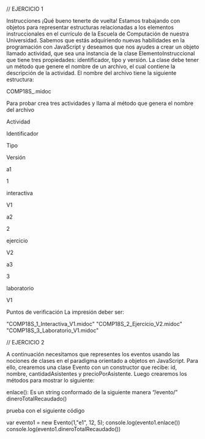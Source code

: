 // EJERCICIO 1

Instrucciones
¡Qué bueno tenerte de vuelta! Estamos trabajando con objetos para representar estructuras relacionadas a los elementos instruccionales en el currículo de la Escuela de Computación de nuestra Universidad. Sabemos que estás adquiriendo nuevas habilidades en la programación con JavaScript y deseamos que nos ayudes a crear un objeto llamado actividad, que sea una instancia de la clase ElementoInstruccional que tiene tres propiedades: identificador, tipo y versión. La clase debe tener un método que genere el nombre de un archivo, el cual contiene la descripción de la actividad. El nombre del archivo tiene la siguiente estructura:

COMP18S_<Identificador>_<Tipo>_<version>.midoc

Para probar crea tres actividades y llama al método que genera el nombre del archivo

Actividad

Identificador

Tipo

Versión

a1

1

interactiva

V1

a2

2

ejercicio

V2

a3

3

laboratorio

V1

 Puntos de verificación
La impresión deber ser: 

   "COMP18S_1_Interactiva_V1.midoc"
   "COMP18S_2_Ejercicio_V2.midoc"
   "COMP18S_3_Laboratorio_V1.midoc"

// EJERCICIO 2

   A continuación necesitamos que representes los eventos usando las nociones de clases en el paradigma orientado a objetos en JavaScript. Para ello, crearemos una clase Evento con un constructor que recibe: id, nombre, cantidadAsistentes y precioPorAsistente. Luego crearemos los métodos para mostrar lo siguiente:

enlace(): Es un string conformado de la siguiente manera “/evento/<id>”
dineroTotalRecaudado()

prueba con el siguiente código

var evento1 = new Evento(1,"e1", 12, 5);
console.log(evento1.enlace())
console.log(evento1.dineroTotalRecaudado())